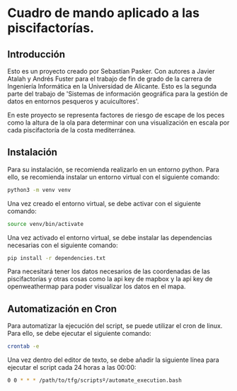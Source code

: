 # Cuadro de mando aplicado a las piscifactorías.

## Introducción

Esto es un proyecto creado por Sebastian Pasker. Con autores a Javier Atalah y Andrés Fuster para el trabajo de fin de grado de la carrera de Ingeniería Informática en la Universidad de Alicante. Esto es la segunda parte del trabajo de 'Sistemas de información geográfica para la gestión de datos en entornos pesqueros y acuicultores'. 

En este proyecto se representa factores de riesgo de escape de los peces como la altura de la ola para determinar con una visualización en escala por cada piscifactoría de la costa mediterránea.

## Instalación

Para su instalación, se recomienda realizarlo en un entorno python. Para ello, se recomienda instalar un entorno virtual con el siguiente comando:

```bash
python3 -m venv venv
```

Una vez creado el entorno virtual, se debe activar con el siguiente comando:

```bash
source venv/bin/activate
```

Una vez activado el entorno virtual, se debe instalar las dependencias necesarias con el siguiente comando:

```bash
pip install -r dependencies.txt
```

Para necesitará tener los datos necesarios de las coordenadas de las piscifactorías y otras cosas como la api key de mapbox y la api key de openweathermap para poder visualizar los datos en el mapa.

## Automatización en Cron

Para automatizar la ejecución del script, se puede utilizar el cron de linux. Para ello, se debe ejecutar el siguiente comando:

```bash
crontab -e
```

Una vez dentro del editor de texto, se debe añadir la siguiente línea para ejecutar el script cada 24 horas a las 00:00:

```bash
0 0 * * * /path/to/tfg/scriptsº/automate_execution.bash
```
